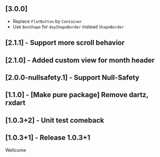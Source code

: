 ## [3.0.0] 
- Replace `FlatButton` by `Container`
- Use `BoxShape` for `dayShapeBorder` instead `ShapeBorder`

## [2.1.1] - Support more scroll behavior

## [2.1.0] - Added custom view for month header 

## [2.0.0-nullsafety.1] - Support Null-Safety

## [1.1.0] - [Make pure package] Remove dartz, rxdart

## [1.0.3+2] - Unit test comeback

## [1.0.3+1] - Release 1.0.3+1

Wellcome


